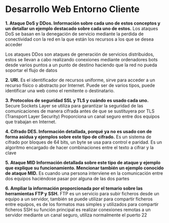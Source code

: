 # Desarrollo Web Entorno Cliente

**1.  Ataque DoS y DDos. Información sobre cada uno de estos conceptos y un detallar un ejemplo destacado sobre cada uno de estos.**
	Los ataques DoS se basan en la denegación de servicio mediante la perdida de conectividad con la red en la que están los recursos a los que se desea acceder

   Los ataques DDos son ataques de generación de servicios distribuidos, estos se llevan a cabo realizando conexiones mediante ordenadores bots desde varios puntos a un punto de destino haciendo que la red no pueda soportar el flujo de datos 

**2.  URI.**
	Es el identificador de recursos uniforme, sirve para acceder a un recurso físico o abstracto por Internet. Puede ser de varios tipos, puede identificar una web como el remitente o destinatario.


**3.  Protocolos de seguridad SSL y TLS y cuándo es usado cada uno.**
Secure Sockets Layer se utiliza para garantizar la seguridad de las comunicaciones de manera cifrada antes de que se sustituyera por TLS (Transport Layer Security)
Proporciona un canal seguro entre dos equipos que trabajan en Internet.


**4.  Cifrado DES. Información detallada, porqué ya no es usado con de forma asidua y ejemplos sobre este tipo de cifrado.**
	Es un sistema de cifrado por bloques de 64 bits, un byte se usa para control e paridad. Es un algoritmo encargado de hacer combinaciones entre el texto a cifrar y la clave 


**5.  Ataque MID Información detallada sobre este tipo de ataque y ejemplo que explique su funcionamiento. Mencionar también un ejemplo conocido de ataque MID.**
 Es cuando una persona interviene en la comunicación entre dos equipos haciéndose pasar por alguna de las dos partes


**6.  Ampliar la información proporcionada por el temario sobre las herramientas FTP y SSH.**
FTP es un servicio para subir ficheros desde un equipo a un servidor, también se puede utilizar para compartir ficheros entre equipos, es de los formatos mas simples y utilizados para compartir ficheros 
SSH su función principal es realizar conexiones remotas a un servidor mediante un canal seguro, utiliza normalmente el puerto 22




```
